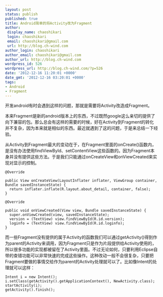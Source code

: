 ```yaml
---
layout: post
status: publish
published: true
title: Android简单的将Activity改为Fragment
author:
 display_name: chaoshikari
 login: chaoshikari
 email: chaoshikari@gmail.com
 url: http://blog.ch-wind.com
author_login: chaoshikari
author_email: chaoshikari@gmail.com
author_url: http://blog.ch-wind.com
wordpress_id: 526
wordpress_url: http://blog.ch-wind.com/?p=526
date: '2012-12-16 11:20:01 +0000'
date_gmt: '2012-12-16 03:20:01 +0000'
tags:
- Android
- Fragment
---
```

开发android有时会遇到这样的问题，那就是需要将Activity改造成Fragment。


本来Fragment是新的android版本上的东西，不过既然google这么亲切的提供了向下兼容的包。那么总会有这样的需要的时候，好在Activity到Fragment的转化并不复杂，因为本来就是相似的东西。最近就遇到了这的问题，于是来总结一下经验。


从Activity到Fragment最大的变动在于，在Fragment里面的onCreate()函数内，是没有办法使用findViewById、setContentView这些函数的。因为Fragment本身并没有提供这些方法。于是我们只能通过onCreateView和onViewCreated来实现对显示的控制。



```
@Override

public View onCreateView(LayoutInflater inflater, ViewGroup container, Bundle savedInstanceState) {
  return inflater.inflate(R.layout.about_detail, container, false);
}

@Override

public void onViewCreated(View view, Bundle savedInstanceState) {
  super.onViewCreated(view, savedInstanceState);
  version = (TextView) view.findViewById(R.id.version);
  loginfo = (TextView) view.findViewById(R.id.loginfo);
}
```

而一些Fragment没有提供的属于Activity的函数我们可以通过getActivity()得到作为parent的Activity来调用，因为Fragment只是作为片段提供给Activity使用的，所以很多功能的实现都被留在了Activity里面。不过无论如何，只要利用Eclipse自带的查错功能可以非常快速的完成这些操作。这种改动一般不会很复杂，只要把Fragment要做的事情交给作为parent的Activity处理就可以了。比如像Intent的处理就可以这样：



```
Intent i = new Intent();
i.setClass(getActivity().getApplicationContext(), NewActivity.class);
startActivity(i);
getActivity().finish();
```

 


